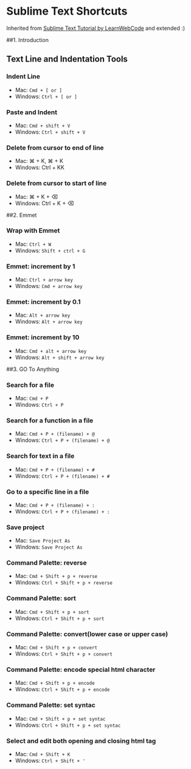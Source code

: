 # Sublime Text Shortcuts 
Inherited from [Sublime Text Tutorial by LearnWebCode](https://www.youtube.com/playlist?list=PLpcSpRrAaOaqQMDlCzE_Y6IUUzaSfYocK) and extended :)


##1. Introduction

## Text Line and Indentation Tools

### Indent Line
* Mac: ```Cmd + [ or ]```
* Windows: ```Ctrl + [ or ]```

### Paste and Indent
* Mac: ```Cmd + shift + V```
* Windows: ```Ctrl + shift + V```

### Delete from cursor to end of line
* Mac: ⌘ + K, ⌘ + K
* Windows: Ctrl + KK

### Delete from cursor to start of line
* Mac: ⌘ + K + ⌫	
* Windows: Ctrl + K + ⌫

##2. Emmet

### Wrap with Emmet
* Mac: ```Ctrl + W```
* Windows: ```Shift + ctrl + G```

### Emmet: increment by 1
* Mac: ```Ctrl + arrow key```
* Windows: ```Cmd + arrow key```

### Emmet: increment by 0.1
* Mac: ```Alt + arrow key```
* Windows: ```Alt + arrow key```

### Emmet: increment by 10
* Mac: ```Cmd + alt + arrow key```
* Windows: ```Alt + shift + arrow key```

##3. GO To Anything

### Search for a file
* Mac: ```Cmd + P```
* Windows: ```Ctrl + P```

### Search for a function in a file
* Mac: ```Cmd + P + (filename) + @```
* Windows: ```Ctrl + P + (filename) + @```

### Search for text in a file
* Mac: ```Cmd + P + (filename) + #```
* Windows: ```Ctrl + P + (filename) + #```

### Go to a specific line in a file
* Mac: ```Cmd + P + (filename) + :```
* Windows: ```Ctrl + P + (filename) + :```

### Save project
* Mac: ```Save Project As```
* Windows: ```Save Project As```

### Command Palette: reverse
* Mac: ```Cmd + Shift + p + reverse```
* Windows: ```Ctrl + Shift + p + reverse```

### Command Palette: sort
* Mac: ```Cmd + Shift + p + sort```
* Windows: ```Ctrl + Shift + p + sort```

### Command Palette: convert(lower case or upper case)
* Mac: ```Cmd + Shift + p + convert```
* Windows: ```Ctrl + Shift + p + convert```

### Command Palette: encode special html character
* Mac: ```Cmd + Shift + p + encode```
* Windows: ```Ctrl + Shift + p + encode```

### Command Palette: set syntac
* Mac: ```Cmd + Shift + p + set syntac```
* Windows: ```Ctrl + Shift + p + set syntac```

### Select and edit both opening and closing html tag
* Mac: ```Cmd + Shift + K```
* Windows: ```Ctrl + Shift + '```

